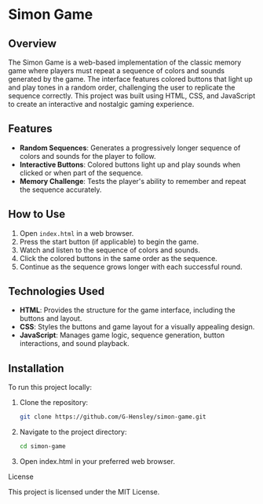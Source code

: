 # Simon Game

## Overview

The Simon Game is a web-based implementation of the classic memory game where players must repeat a sequence of colors and sounds generated by the game. The interface features colored buttons that light up and play tones in a random order, challenging the user to replicate the sequence correctly. This project was built using HTML, CSS, and JavaScript to create an interactive and nostalgic gaming experience.

## Features

- **Random Sequences**: Generates a progressively longer sequence of colors and sounds for the player to follow.
- **Interactive Buttons**: Colored buttons light up and play sounds when clicked or when part of the sequence.
- **Memory Challenge**: Tests the player's ability to remember and repeat the sequence accurately.

## How to Use

1. Open `index.html` in a web browser.
2. Press the start button (if applicable) to begin the game.
3. Watch and listen to the sequence of colors and sounds.
4. Click the colored buttons in the same order as the sequence.
5. Continue as the sequence grows longer with each successful round.

## Technologies Used

- **HTML**: Provides the structure for the game interface, including the buttons and layout.
- **CSS**: Styles the buttons and game layout for a visually appealing design.
- **JavaScript**: Manages game logic, sequence generation, button interactions, and sound playback.

## Installation

To run this project locally:

1. Clone the repository:
   ```bash
   git clone https://github.com/G-Hensley/simon-game.git
2. Navigate to the project directory:
   ```bash
   cd simon-game
   ```
3. Open index.html in your preferred web browser.

License

This project is licensed under the MIT License.

